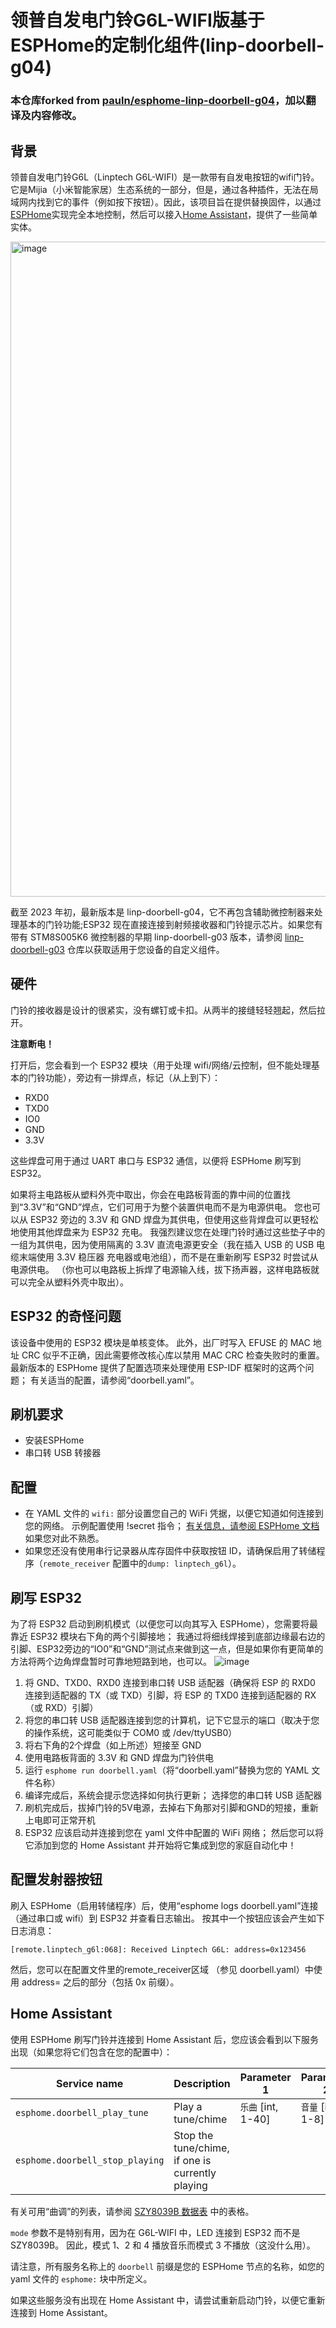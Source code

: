 # 领普自发电门铃G6L-WIFI版基于ESPHome的定制化组件(linp-doorbell-g04)

### 本仓库forked from [pauln/esphome-linp-doorbell-g04](https://github.com/pauln/esphome-linp-doorbell-g04)，加以翻译及内容修改。

## 背景
领普自发电门铃G6L（Linptech G6L-WIFI）是一款带有自发电按钮的wifi门铃。它是Mijia（小米智能家居）生态系统的一部分，但是，通过各种插件，无法在局域网内找到它的事件（例如按下按钮）。因此，该项目旨在提供替换固件，以通过[ESPHome](https://esphome.io/)实现完全本地控制，然后可以接入[Home Assistant](https://www.home-assistant.io/)，提供了一些简单实体。

<img width="1048" alt="image" src="https://user-images.githubusercontent.com/6293952/224540313-dc5a4e79-ddae-4f08-8e55-280283cfa5dd.png">

截至 2023 年初，最新版本是 linp-doorbell-g04，它不再包含辅助微控制器来处理基本的门铃功能;ESP32 现在直接连接到射频接收器和门铃提示芯片。如果您有带有 STM8S005K6 微控制器的早期 linp-doorbell-g03 版本，请参阅 [linp-doorbell-g03](https://github.com/pauln/esphome-linp-doorbell-g03/tree/feature/external_components) 仓库以获取适用于您设备的自定义组件。

 
## 硬件
门铃的接收器是设计的很紧实，没有螺钉或卡扣。从两半的接缝轻轻翘起，然后拉开。

**注意断电！**

打开后，您会看到一个 ESP32 模块（用于处理 wifi/网络/云控制，但不能处理基本的门铃功能），旁边有一排焊点，标记（从上到下）：
- RXD0
- TXD0
- IO0
- GND
- 3.3V

这些焊盘可用于通过 UART 串口与 ESP32 通信，以便将 ESPHome 刷写到 ESP32。

如果将主电路板从塑料外壳中取出，你会在电路板背面的靠中间的位置找到“3.3V”和“GND”焊点，它们可用于为整个装置供电而不是为电源供电。 
您也可以从 ESP32 旁边的 3.3V 和 GND 焊盘为其供电，但使用这些背焊盘可以更轻松地使用其他焊盘来为 ESP32 充电。 
我强烈建议您在处理门铃时通过这些垫子中的一组为其供电，因为使用隔离的 3.3V 直流电源更安全（我在插入 USB 的 USB 电缆末端使用 3.3V 稳压器 充电器或电池组），而不是在重新刷写 ESP32 时尝试从电源供电。 （你也可以电路板上拆焊了电源输入线，拔下扬声器，这样电路板就可以完全从塑料外壳中取出）。

## ESP32 的奇怪问题
该设备中使用的 ESP32 模块是单核变体。 此外，出厂时写入 EFUSE 的 MAC 地址 CRC 似乎不正确，因此需要修改核心库以禁用 MAC CRC 检查失败时的重置。 
最新版本的 ESPHome 提供了配置选项来处理使用 ESP-IDF 框架时的这两个问题； 有关适当的配置，请参阅“doorbell.yaml”。

## 刷机要求
- 安装ESPHome
- 串口转 USB 转接器

## 配置
- 在 YAML 文件的 `wifi:` 部分设置您自己的 WiFi 凭据，以便它知道如何连接到您的网络。 示例配置使用 !secret 指令； [有关信息，请参阅 ESPHome 文档](https://esphome.io/guides/faq.html) 如果您对此不熟悉。
- 如果您还没有使用串行记录器从库存固件中获取按钮 ID，请确保启用了转储程序（`remote_receiver` 配置中的`dump: linptech_g6l`）。

## 刷写 ESP32
为了将 ESP32 启动到刷机模式（以便您可以向其写入 ESPHome），您需要将最靠近 ESP32 模块右下角的两个引脚接地； 我通过将细线焊接到底部边缘最右边的引脚、ESP32旁边的“IO0”和“GND”测试点来做到这一点，但是如果你有更简单的方法将两个边角焊盘暂时可靠地短路到地，也可以。
![image](https://user-images.githubusercontent.com/6293952/224540976-e64cf18d-0446-47ff-baaf-ff145d3db8ef.png)


1. 将 GND、TXD0、RXD0 连接到串口转 USB 适配器（确保将 ESP 的 RXD0 连接到适配器的 TX（或 TXD）引脚，将 ESP 的 TXD0 连接到适配器的 RX（或 RXD）引脚）
2. 将您的串口转 USB 适配器连接到您的计算机，记下它显示的端口（取决于您的操作系统，这可能类似于 COM0 或 /dev/ttyUSB0）
3. 将右下角的2个焊盘（如上所述）短接至 GND
3. 使用电路板背面的 3.3V 和 GND 焊盘为门铃供电
4. 运行 `esphome run doorbell.yaml`（将“doorbell.yaml”替换为您的 YAML 文件名称）
5. 编译完成后，系统会提示您选择如何执行更新； 选择您的串口转 USB 适配器
6. 刷机完成后，拔掉门铃的5V电源，去掉右下角那对引脚和GND的短接，重新上电即可正常开机
7. ESP32 应该启动并连接到您在 yaml 文件中配置的 WiFi 网络； 然后您可以将它添加到您的 Home Assistant 并开始将它集成到您的家庭自动化中！

## 配置发射器按钮
刷入 ESPHome（启用转储程序）后，使用“esphome logs doorbell.yaml”连接（通过串口或 wifi）到 ESP32 并查看日志输出。 按其中一个按钮应该会产生如下日志消息：

`[remote.linptech_g6l:068]: Received Linptech G6L: address=0x123456`

然后，您可以在配置文件里的remote_receiver区域 （参见 doorbell.yaml）中使用 address= 之后的部分（包括 0x 前缀）。

## Home Assistant
使用 ESPHome 刷写门铃并连接到 Home Assistant 后，您应该会看到以下服务出现（如果您将它们包含在您的配置中）：

| Service name  | Description | Parameter 1 | Parameter 2 | Parameter 3 |
| ------------- | ----------- | ----------- | ----------- | ----------- |
| `esphome.doorbell_play_tune` | Play a tune/chime | `乐曲` \[int, 1-40] | `音量` \[int, 1-8] | `模式` \[int, 1-4] |
| `esphome.doorbell_stop_playing` | Stop the tune/chime, if one is currently playing |  |  |

有关可用“曲调”的列表，请参阅 [SZY8039B 数据表](https://github.com/cheny95/esphome-linp-doorbell-g04/blob/main/SZY8039B.pdf) 中的表格。 


`mode` 参数不是特别有用，因为在 G6L-WIFI 中，LED 连接到 ESP32 而不是 SZY8039B。 因此，模式 1、2 和 4 播放音乐而模式 3 不播放（这没什么用）。

请注意，所有服务名称上的 `doorbell` 前缀是您的 ESPHome 节点的名称，如您的 yaml 文件的 `esphome:` 块中所定义。

如果这些服务没有出现在 Home Assistant 中，请尝试重新启动门铃，以便它重新连接到 Home Assistant。
